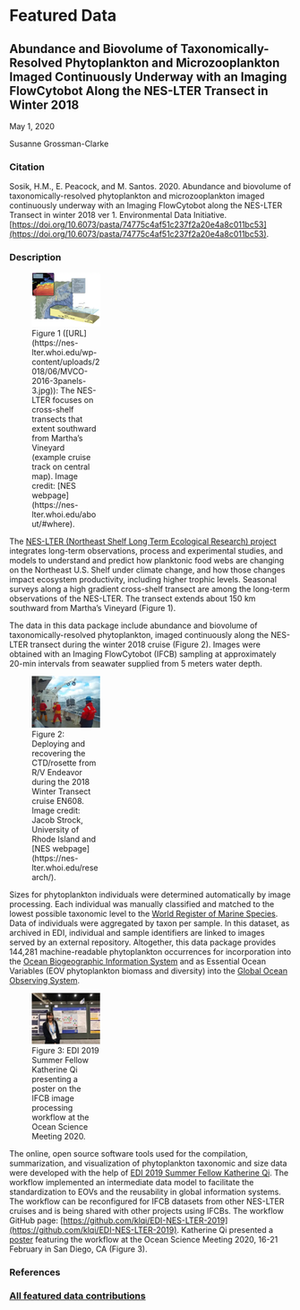 # Featured Data

## Abundance and Biovolume of Taxonomically-Resolved Phytoplankton and Microzooplankton Imaged Continuously Underway with an Imaging FlowCytobot Along the NES-LTER Transect in Winter 2018

May 1, 2020

Susanne Grossman-Clarke

### Citation

Sosik, H.M., E. Peacock, and M. Santos. 2020. Abundance and biovolume of taxonomically-resolved phytoplankton and microzooplankton imaged continuously underway with an Imaging FlowCytobot along the NES-LTER Transect in winter 2018 ver 1. Environmental Data Initiative. [https://doi.org/10.6073/pasta/74775c4af51c237f2a20e4a8c011bc53](https://doi.org/10.6073/pasta/74775c4af51c237f2a20e4a8c011bc53).

### Description

<div class="figure_featured" style="width: 40%;">
    <figure>
       <img src="/static/images/featured_data/cross-shelf.png" alt="cross-shelf transect diagram"/>
       <figcaption class="figure-caption">Figure 1 ([URL](https://nes-lter.whoi.edu/wp-content/uploads/2018/06/MVCO-2016-3panels-3.jpg)): The NES-LTER focuses on cross-shelf transects that extent southward from Martha’s Vineyard (example cruise track on central map). Image credit:  [NES webpage](https://nes-lter.whoi.edu/about/#where).</figcaption>
    </figure>
</div>

The [NES-LTER (Northeast Shelf Long Term Ecological Research) project](https://nes-lter.whoi.edu/) integrates long-term observations, process and experimental studies, and models to understand and predict how planktonic food webs are changing on the Northeast U.S. Shelf under climate change, and how those changes impact ecosystem productivity, including higher trophic levels. Seasonal surveys along a high gradient cross-shelf transect are among the long-term observations of the NES-LTER. The transect extends about 150 km southward from Martha’s Vineyard (Figure 1).

The data in this data package include abundance and biovolume of taxonomically-resolved phytoplankton, imaged continuously along the NES-LTER transect during the winter 2018 cruise (Figure 2). Images were obtained with an Imaging FlowCytobot (IFCB) sampling at approximately 20-min intervals from seawater supplied from 5 meters water depth.

<div class="figure_featured" style="width: 40%;">
    <figure>
       <img id="pickme" src="/static/images/featured_data/deploying.png" alt="deploying and recovering CTD rosette"/>
       <figcaption class="figure-caption">Figure 2: Deploying and recovering the CTD/rosette from R/V Endeavor during the 2018 Winter Transect cruise EN608. Image credit: Jacob Strock, University of Rhode Island and [NES webpage](https://nes-lter.whoi.edu/research/).</figcaption>
    </figure>
</div>

Sizes for phytoplankton individuals were determined automatically by image processing. Each individual was manually classified and matched to the lowest possible taxonomic level to the [World Register of Marine Species](http://www.marinespecies.org/). Data of individuals were aggregated by taxon per sample. In this dataset, as archived in EDI, individual and sample identifiers are linked to images served by an external repository. Altogether, this data package provides 144,281 machine-readable phytoplankton occurrences for incorporation into the [Ocean Biogeographic Information System](https://obis.org/) and as Essential Ocean Variables (EOV phytoplankton biomass and diversity) into the [Global Ocean Observing System](https://www.goosocean.org/).

<div class="figure_featured" style="width: 40%;">
    <figure>
       <img src="/static/images/featured_data/katherine-qi-presenting.png" alt="EDI fellow presenting"/>
       <figcaption class="figure-caption">Figure 3: EDI 2019 Summer Fellow Katherine Qi presenting a poster on the IFCB image processing workflow at the Ocean Science Meeting 2020.</figcaption>
    </figure>
</div>

The online, open source software tools used for the compilation, summarization, and visualization of phytoplankton taxonomic and size data were developed with the help of [EDI 2019 Summer Fellow Katherine Qi](https://nes-lter.whoi.edu/our-edi-summer-fellow-developed-workflows-to-visualize-and-publish-ifcb-data/). The workflow implemented an intermediate data model to facilitate the standardization to EOVs and the reusability in global information systems. The workflow can be reconfigured for IFCB datasets from other NES-LTER cruises and is being shared with other projects using IFCBs.  The workflow GitHub page: [https://github.com/klqi/EDI-NES-LTER-2019](https://github.com/klqi/EDI-NES-LTER-2019). Katherine Qi presented a [poster](https://agu.confex.com/agu/osm20/meetingapp.cgi/Paper/647133) featuring the workflow at the Ocean Science Meeting 2020, 16-21 February in San Diego, CA (Figure 3).

### References

### [All featured data contributions](/templates/featured/featured-grid)